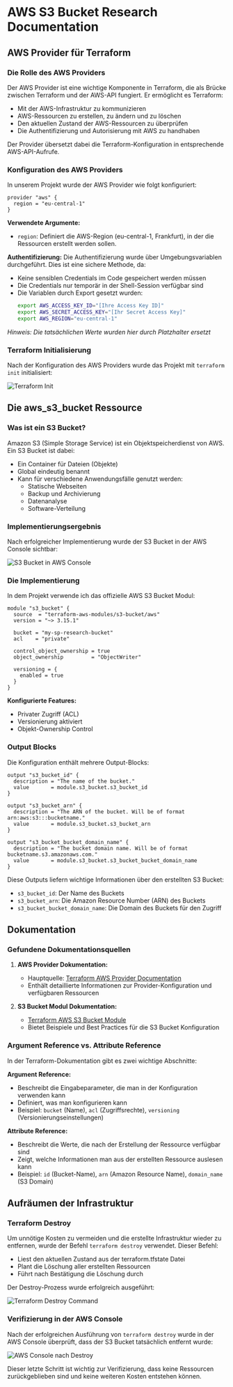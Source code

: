 # AWS S3 Bucket Research Documentation

## AWS Provider für Terraform

### Die Rolle des AWS Providers

Der AWS Provider ist eine wichtige Komponente in Terraform, die als Brücke zwischen Terraform und der AWS-API fungiert. Er ermöglicht es Terraform:

- Mit der AWS-Infrastruktur zu kommunizieren
- AWS-Ressourcen zu erstellen, zu ändern und zu löschen
- Den aktuellen Zustand der AWS-Ressourcen zu überprüfen
- Die Authentifizierung und Autorisierung mit AWS zu handhaben

Der Provider übersetzt dabei die Terraform-Konfiguration in entsprechende AWS-API-Aufrufe.

### Konfiguration des AWS Providers

In unserem Projekt wurde der AWS Provider wie folgt konfiguriert:

```hcl
provider "aws" {
  region = "eu-central-1"
}
```

**Verwendete Argumente:**
- `region`: Definiert die AWS-Region (eu-central-1, Frankfurt), in der die Ressourcen erstellt werden sollen.

**Authentifizierung:**
Die Authentifizierung wurde über Umgebungsvariablen durchgeführt. Dies ist eine sichere Methode, da:
- Keine sensiblen Credentials im Code gespeichert werden müssen
- Die Credentials nur temporär in der Shell-Session verfügbar sind
- Die Variablen durch Export gesetzt wurden:
  ```bash
  export AWS_ACCESS_KEY_ID="[Ihre Access Key ID]"
  export AWS_SECRET_ACCESS_KEY="[Ihr Secret Access Key]"
  export AWS_REGION="eu-central-1"
  ```
*Hinweis: Die tatsächlichen Werte wurden hier durch Platzhalter ersetzt*

### Terraform Initialisierung

Nach der Konfiguration des AWS Providers wurde das Projekt mit `terraform init` initialisiert:

![Terraform Init](screenshots/tf-init.png)

## Die aws_s3_bucket Ressource

### Was ist ein S3 Bucket?

Amazon S3 (Simple Storage Service) ist ein Objektspeicherdienst von AWS. Ein S3 Bucket ist dabei:
- Ein Container für Dateien (Objekte)
- Global eindeutig benannt
- Kann für verschiedene Anwendungsfälle genutzt werden:
  - Statische Webseiten
  - Backup und Archivierung
  - Datenanalyse
  - Software-Verteilung

### Implementierungsergebnis

Nach erfolgreicher Implementierung wurde der S3 Bucket in der AWS Console sichtbar:

![S3 Bucket in AWS Console](screenshots/my-research-bucket.png)

### Die Implementierung

In dem Projekt verwende ich das offizielle AWS S3 Bucket Modul:

```hcl
module "s3_bucket" {
  source  = "terraform-aws-modules/s3-bucket/aws"
  version = "~> 3.15.1"

  bucket = "my-sp-research-bucket"
  acl    = "private"

  control_object_ownership = true
  object_ownership         = "ObjectWriter"

  versioning = {
    enabled = true
  }
}
```

**Konfigurierte Features:**
- Privater Zugriff (ACL)
- Versionierung aktiviert
- Objekt-Ownership Control

### Output Blocks

Die Konfiguration enthält mehrere Output-Blocks:

```hcl
output "s3_bucket_id" {
  description = "The name of the bucket."
  value       = module.s3_bucket.s3_bucket_id
}

output "s3_bucket_arn" {
  description = "The ARN of the bucket. Will be of format arn:aws:s3:::bucketname."
  value       = module.s3_bucket.s3_bucket_arn
}

output "s3_bucket_bucket_domain_name" {
  description = "The bucket domain name. Will be of format bucketname.s3.amazonaws.com."
  value       = module.s3_bucket.s3_bucket_bucket_domain_name
}
```

Diese Outputs liefern wichtige Informationen über den erstellten S3 Bucket:
- `s3_bucket_id`: Der Name des Buckets
- `s3_bucket_arn`: Die Amazon Resource Number (ARN) des Buckets
- `s3_bucket_bucket_domain_name`: Die Domain des Buckets für den Zugriff

## Dokumentation

### Gefundene Dokumentationsquellen

1. **AWS Provider Dokumentation:**
   - Hauptquelle: [Terraform AWS Provider Documentation](https://registry.terraform.io/providers/hashicorp/aws/latest/docs)
   - Enthält detaillierte Informationen zur Provider-Konfiguration und verfügbaren Ressourcen

2. **S3 Bucket Modul Dokumentation:**
   - [Terraform AWS S3 Bucket Module](https://registry.terraform.io/modules/terraform-aws-modules/s3-bucket/aws/latest)
   - Bietet Beispiele und Best Practices für die S3 Bucket Konfiguration

### Argument Reference vs. Attribute Reference

In der Terraform-Dokumentation gibt es zwei wichtige Abschnitte:

**Argument Reference:**
- Beschreibt die Eingabeparameter, die man in der Konfiguration verwenden kann
- Definiert, was man konfigurieren kann
- Beispiel: `bucket` (Name), `acl` (Zugriffsrechte), `versioning` (Versionierungseinstellungen)

**Attribute Reference:**
- Beschreibt die Werte, die nach der Erstellung der Ressource verfügbar sind
- Zeigt, welche Informationen man aus der erstellten Ressource auslesen kann
- Beispiel: `id` (Bucket-Name), `arn` (Amazon Resource Name), `domain_name` (S3 Domain)

## Aufräumen der Infrastruktur

### Terraform Destroy

Um unnötige Kosten zu vermeiden und die erstellte Infrastruktur wieder zu entfernen, wurde der Befehl `terraform destroy` verwendet. Dieser Befehl:
- Liest den aktuellen Zustand aus der terraform.tfstate Datei
- Plant die Löschung aller erstellten Ressourcen
- Führt nach Bestätigung die Löschung durch

Der Destroy-Prozess wurde erfolgreich ausgeführt:

![Terraform Destroy Command](screenshots/tf-destroy.png)

### Verifizierung in der AWS Console

Nach der erfolgreichen Ausführung von `terraform destroy` wurde in der AWS Console überprüft, dass der S3 Bucket tatsächlich entfernt wurde:

![AWS Console nach Destroy](screenshots/aws-s3-after-destroy.png)

Dieser letzte Schritt ist wichtig zur Verifizierung, dass keine Ressourcen zurückgeblieben sind und keine weiteren Kosten entstehen können.
